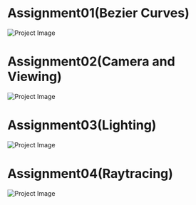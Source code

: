 # Assignment01(Bezier Curves)

![Project Image](url/to/your/image.png)

# Assignment02(Camera and Viewing)

![Project Image](url/to/your/image.png)

# Assignment03(Lighting)

![Project Image](url/to/your/image.png)

# Assignment04(Raytracing)

![Project Image](url/to/your/image.png)

